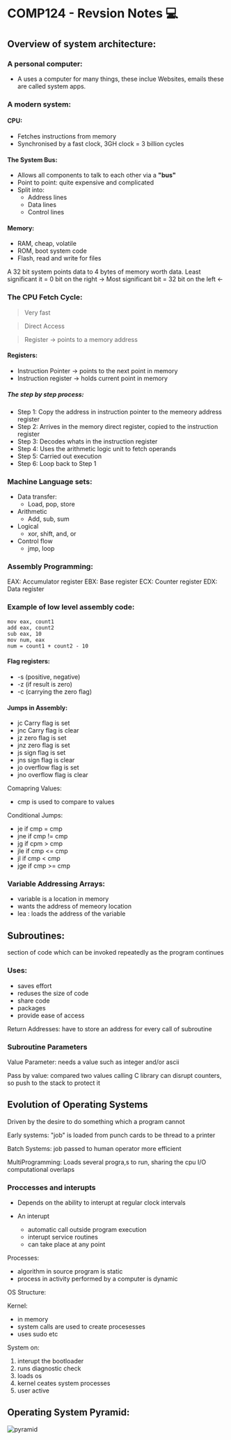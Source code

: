 # COMP124 - Revsion Notes :computer:

## Overview of system architecture:

### A personal computer:
* A uses a computer for many things, these inclue Websites, emails these are called system apps.

### A modern system:
#### CPU:
* Fetches instructions from memory  
* Synchronised by a fast clock, 3GH clock = 3 billion cycles 

#### The System Bus:
* Allows all components to talk to each other via a **"bus"**
* Point to point: quite expensive and complicated 
* Split into: 
    * Address lines
    * Data lines 
    * Control lines 

#### Memory:
* RAM, cheap, volatile
* ROM, boot system code 
* Flash, read and write for files 
    
A 32 bit system points data to 4 bytes of memory worth data.
Least significant it = 0 bit on the right ->
Most significant bit = 32 bit on the left <-


### The CPU Fetch Cycle: 
> Very fast 

> Direct Access

> Register ->  points to a memory address

#### Registers:
 * Instruction Pointer -> points to the next point in memory 
 * Instruction register -> holds current point in memory

##### The step by step process:
* Step 1: Copy the address in instruction pointer to the memeory address register 
* Step 2: Arrives in the memory direct register, copied to the instruction register 
* Step 3: Decodes whats in the instruction register 
* Step 4: Uses the arithmetic logic unit to fetch operands 
* Step 5: Carried out execution 
* Step 6: Loop back to Step 1

### Machine Language sets:
* Data transfer:
    * Load, pop, store
* Arithmetic 
    * Add, sub, sum 
* Logical
    * xor, shift, and, or 
* Control flow 
    * jmp, loop 

### Assembly Programming:
EAX: Accumulator register 
EBX: Base register 
ECX: Counter register 
EDX: Data register 

### Example of low level assembly code: 

 ```Assembly 
mov eax, count1 
add eax, count2
sub eax, 10
mov num, eax 
num = count1 + count2 - 10
```
#### Flag registers:
* -s (positive, negative)
* -z (if result is zero)
* -c (carrying the zero flag)

#### Jumps in Assembly:
* jc    Carry flag is set 
* jnc   Carry flag is clear 
* jz    zero flag is set 
* jnz   zero flag is set 
* js    sign flag is set 
* jns   sign flag is clear 
* jo    overflow flag is set 
* jno   overflow flag is clear 

Comapring Values: 
* cmp is used to compare to values 

Conditional Jumps:
* je    if cmp = cmp 
* jne   if cmp != cmp
* jg    if cpm > cmp
* jle   if cmp <= cmp
* jl    if cmp < cmp
* jge   if cmp >= cmp 

### Variable Addressing Arrays:
* variable is a location in memory 
* wants the address of memeory location 
* lea : loads the address of the variable 

## Subroutines: 
section of code which can be invoked repeatedly as the program continues

### Uses:
* saves effort 
* reduses the size of code 
* share code 
* packages 
* provide ease of access 

Return Addresses:
have to store an address for every call of subroutine 

### Subroutine Parameters 
Value Parameter: needs a value such as integer and/or ascii

Pass by value: compared two values 
calling C library can disrupt counters, so push to the stack to protect it 

## Evolution of Operating Systems 
Driven by the desire to do something which a program cannot

Early systems:
"job" is loaded from punch cards to be thread to a printer 

Batch Systems: 
job passed to human operator 
more efficient 

MultiProgramming: 
Loads several progra,s to run, sharing the cpu 
I/O computational overlaps

### Proccesses and interupts 
* Depends on the ability to interupt at regular clock intervals 

* An interupt
    * automatic call outside program execution 
    * interupt service routines 
    * can take place at any point

Processes:
* algorithm in source program is static
* process in activity performed by a computer is dynamic 

OS Structure: 

Kernel:
* in memory 
* system calls are used to create procesesses 
* uses sudo etc 

System on: 
1. interupt the bootloader 
1. runs diagnostic check 
1. loads os 
1. kernel ceates system processes 
1. user active 

## Operating System Pyramid:
![pyramid](https)

